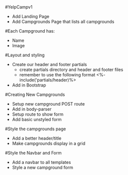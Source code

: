 #YelpCampv1

* Add Landing Page
* Add Campgrounds Page that lists all campgrounds

#Each Campground has:
* Name
* Image
	
#Layout and styling 
* Create our header and footer partials
	* create partials directory and header and footer files
	* remember to use the following format <%- include('partials/header)%>
* Add in Bootstrap

#Creating New Campgrounds

* Setup  new campground POST route
* Add in body-parser
* Setup route to show form
* Add basic unstyled form

#Style the campgrounds page

* Add a better header/title
* Make campgrounds display in a grid

#Style the Navbar and Form

* Add a navbar to all templates
* Style a new campground form